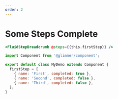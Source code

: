 ```yaml
---
order: 2
---
```


# Some Steps Complete

```hbs template
<FluidStepBreadcrumb @steps={{this.firstStep}} />
```

```js component
import Component from '@glimmer/component';

export default class MyDemo extends Component {
  firstStep = [
    { name: 'First', completed: true },
    { name: 'Second', completed: false },
    { name: 'Third', completed: false },
  ];
}
```
